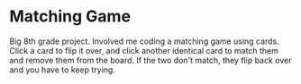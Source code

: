 # Matching Game

Big 8th grade project. Involved me coding a matching game using cards. Click a card to flip it over, and click another identical card to match them and remove them from the board. If the two don't match, they flip back over and you have to keep trying.
